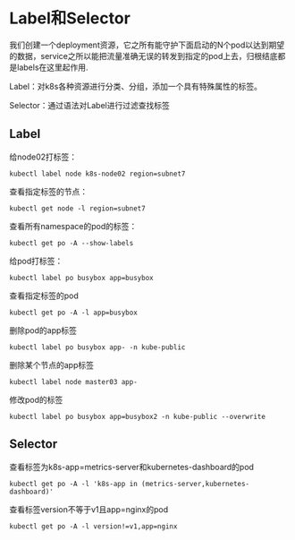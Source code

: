 # Label和Selector

我们创建一个deployment资源，它之所有能守护下面启动的N个pod以达到期望的数据，service之所以能把流量准确无误的转发到指定的pod上去，归根结底都是labels在这里起作用.

Label：对k8s各种资源进行分类、分组，添加一个具有特殊属性的标签。

Selector：通过语法对Label进行过滤查找标签

## Label

给node02打标签：

```shell
kubectl label node k8s-node02 region=subnet7
```

查看指定标签的节点：

```shell
kubectl get node -l region=subnet7
```

查看所有namespace的pod的标签：

```shell
kubectl get po -A --show-labels
```

给pod打标签：

```shell
kubectl label po busybox app=busybox
```

查看指定标签的pod

```shell
kubectl get po -A -l app=busybox
```

删除pod的app标签

```shell
kubectl label po busybox app- -n kube-public
```

删除某个节点的app标签

```shell
kubectl label node master03 app-
```

修改pod的标签

```shell
kubectl label po busybox app=busybox2 -n kube-public --overwrite
```

## Selector

查看标签为k8s-app=metrics-server和kubernetes-dashboard的pod

```shell
kubectl get po -A -l 'k8s-app in (metrics-server,kubernetes-dashboard)'
```

查看标签version不等于v1且app=nginx的pod

```shell
kubectl get po -A -l version!=v1,app=nginx
```



